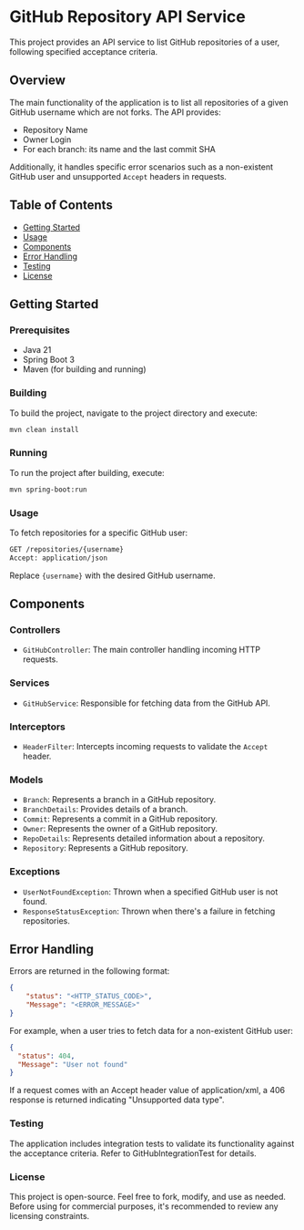 # GitHub Repository API Service

This project provides an API service to list GitHub repositories of a user, following specified acceptance criteria.

## Overview

The main functionality of the application is to list all repositories of a given GitHub username which are not forks. The API provides:

- Repository Name
- Owner Login
- For each branch: its name and the last commit SHA

Additionally, it handles specific error scenarios such as a non-existent GitHub user and unsupported `Accept` headers in requests.

## Table of Contents

- [Getting Started](#getting-started)
- [Usage](#usage)
- [Components](#components)
- [Error Handling](#error-handling)
- [Testing](#testing)
- [License](#license)

## Getting Started

### Prerequisites

- Java 21
- Spring Boot 3
- Maven (for building and running)

### Building

To build the project, navigate to the project directory and execute:

```bash
mvn clean install
```

### Running
To run the project after building, execute:
```bash
mvn spring-boot:run
```

### Usage 
To fetch repositories for a specific GitHub user:
```bash
GET /repositories/{username}
Accept: application/json
```

Replace `{username}` with the desired GitHub username.

## **Components**

### Controllers

- `GitHubController`: The main controller handling incoming HTTP requests.

### Services

- `GitHubService`: Responsible for fetching data from the GitHub API.

### Interceptors

- `HeaderFilter`: Intercepts incoming requests to validate the `Accept` header.

### Models

- `Branch`: Represents a branch in a GitHub repository.
- `BranchDetails`: Provides details of a branch.
- `Commit`: Represents a commit in a GitHub repository.
- `Owner`: Represents the owner of a GitHub repository.
- `RepoDetails`: Represents detailed information about a repository.
- `Repository`: Represents a GitHub repository.

### Exceptions

- `UserNotFoundException`: Thrown when a specified GitHub user is not found.
- `ResponseStatusException`: Thrown when there's a failure in fetching repositories.

## **Error Handling**

Errors are returned in the following format:

```json
{
    "status": "<HTTP_STATUS_CODE>",
    "Message": "<ERROR_MESSAGE>"
}
```

For example, when a user tries to fetch data for a non-existent GitHub user:

```json
{
  "status": 404,
  "Message": "User not found"
}
```

If a request comes with an Accept header value of application/xml, a 406 response is returned indicating "Unsupported data type".

### Testing

The application includes integration tests to validate its functionality against the acceptance criteria. Refer to GitHubIntegrationTest for details.

### License

This project is open-source. Feel free to fork, modify, and use as needed. Before using for commercial purposes, it's recommended to review any licensing constraints.


